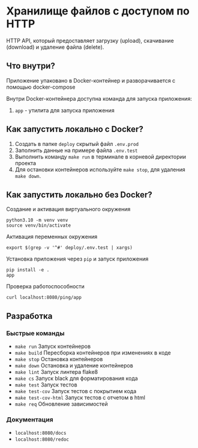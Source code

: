 # Хранилище файлов с доступом по HTTP
HTTP API, который предоставляет загрузку (upload), скачивание (download) и удаление файла (delete).
## Что внутри?
Приложение упаковано в Docker-контейнер и разворачивается с помощью docker-compose

Внутри Docker-контейнера доступна команда для запуска приложения:
1. `app` - утилита для запуска приложения

## Как запустить локально с Docker?
1. Создать в папке `deploy` скрытый файл `.env.prod`
2. Заполнить данные на примере файла `.env.test`
3. Выполнить команду `make run` в терминале в корневой директории проекта
4. Для остановки контейнеров используйте `make stop`, для удаления `make down`.

## Как запустить локально без Docker?
Создание и активация виртуального окружения
```
python3.10 -m venv venv
source venv/bin/activate
```
Активация переменных окружения
```
export $(grep -v '^#' deploy/.env.test | xargs)
```
Установка приложения через `pip` и запуск приложения
```
pip install -e .
app
```
Проверка работоспособности
```
curl localhost:8080/ping/app
```

## Разработка
### Быстрые команды
- `make run` Запуск контейнеров
- `make build` Пересборка контейнеров при изменениях в коде
- `make stop` Остановка контейнеров
- `make down` Остановка и удаление контейнеров
- `make lint` Запуск линтера flake8
- `make cs` Запуск black для форматирования кода 
- `make test` Запуск тестов
- `make test-cov` Запуск тестов с покрытием кода
- `make test-cov-html` Запуск тестов с отчетом в html
- `make req` Обновление зависимостей
### Документация
- `localhost:8080/docs`
- `localhost:8080/redoc`
